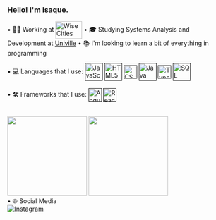 ### Hello! I'm Isaque.

• 👨‍💼 Working at <a href="https://www.wisecities.io/pt/"><img align="center" alt="Wise Cities" height="40" width="60" src="https://sys.wisecities.io/assets/images/logos/logoWhite.svg"/></a>
• 🎓 Studying Systems Analysis and Development at <a href="https://www.univille.edu.br">Univille<a>
• 📚 I'm looking to learn a bit of everything in programming
<div>
  <div>
    • 💻 Languages that I use: <a target="_blank" rel="noopener noreferrer nofollow" href=""><img align="center" alt="JavaScript" height="40" width="40" src="https://static.vecteezy.com/system/resources/previews/027/127/463/non_2x/javascript-logo-javascript-icon-transparent-free-png.png"/></a>
    <a target="_blank" rel="noopener noreferrer nofollow" href=""><img align="center" alt="HTML5" height="40" width="40" src="https://media.stacktips.com/media/uploads/categories/html5.png"/></a>
    <a target="_blank" rel="noopener noreferrer nofollow" href=""><img align="center" alt="CSS3" height="30" width="30" src="https://www.svgrepo.com/show/349330/css3.svg"/></a>
    <a target="_blank" rel="noopener noreferrer nofollow" href=""><img align="center" alt="Java" height="40" width="40" src="https://cdn.icon-icons.com/icons2/2415/PNG/512/java_original_wordmark_logo_icon_146459.png"/></a>
    <a target="_blank" rel="noopener noreferrer nofollow" href=""><img align="center" alt="TypeScript" height="30" width="30" src="https://static-00.iconduck.com/assets.00/typescript-icon-icon-1024x1024-vh3pfez8.png"/></a>
    <a target="_blank" rel="noopener noreferrer nofollow" href=""><img align="center" alt="SQL" height="40" width="40" src="https://cdn-icons-png.flaticon.com/512/3161/3161133.png"/></a>
  </div>
   <br>
  <div>
    • 🛠️ Frameworks that I use: <a target="_blank" rel="noopener noreferrer nofollow" href=""><img align="center" alt="Angular" height="30" width="30" src="https://static-00.iconduck.com/assets.00/file-type-angular-icon-1907x2048-tobdkjt1.png"/></a>
    <a target="_blank" rel="noopener noreferrer nofollow" href=""><img align="center" alt="React" height="30" width="30" src="https://upload.wikimedia.org/wikipedia/commons/thumb/a/a7/React-icon.svg/2300px-React-icon.svg.png"/></a>
  </div>
   <br>
   <br>
</div>
<div>
  <img height="180cm" src="https://github-readme-stats.vercel.app/api?username=isaquesasse&theme=transparent&show_icons=true"/>
      
  <img height="180cm" src="https://github-readme-stats.vercel.app/api/top-langs/?username=isaquesasse&size_weight=0.5&theme=transparent&hide_progress=true"/>
</div>

<div>
 • 🌐 Social Media
 <br>
 <a rel="noopener noreferrer nofollow" href="https://www.instagram.com/isaque_sasse/"><img align="center" alt="Instagram" src="https://img.shields.io/badge/Instagram-E4405F?style=for-the-badge&logo=instagram&logoColor=white"/></a>
</div>
